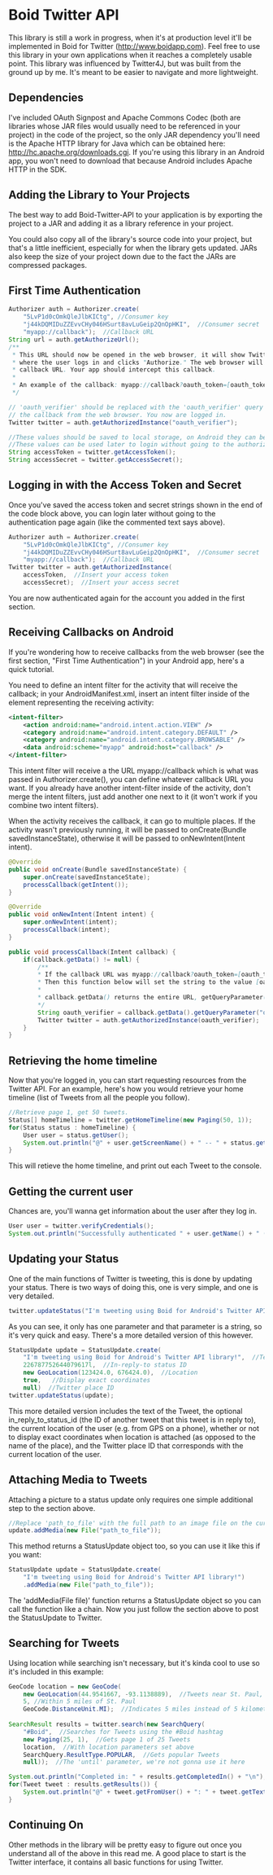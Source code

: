 Boid Twitter API
================

This library is still a work in progress, when it's at production level it'll be implemented in Boid for Twitter (http://www.boidapp.com). Feel free to use this library in your own applications when it reaches a completely usable point. This library was influenced by Twitter4J, but was built from the ground up by me. It's meant to be easier to navigate and more lightweight.

Dependencies
----------------
I've included OAuth Signpost and Apache Commons Codec (both are libraries whose JAR files would usually need to be referenced in your project) in the code of the project, so the only JAR dependency you'll need is the Apache HTTP library for Java which can be obtained here: http://hc.apache.org/downloads.cgi. If you're using this library in an Android app, you won't need to download that because Android includes Apache HTTP in the SDK.

Adding the Library to Your Projects
------------------
The best way to add Boid-Twitter-API to your application is by exporting the project to a JAR and adding it as a library reference in your project.

You could also copy all of the library's source code into your project, but that's a little inefficient, especially for when the library gets updated. JARs also keep the size of your project down due to the fact the JARs are compressed packages.

First Time Authentication
------------------

```java
Authorizer auth = Authorizer.create(
    "5LvP1d0cOmkQleJlbKICtg", //Consumer key
    "j44kDQMIDuZZEvvCHy046HSurt8avLuGeip2QnOpHKI",  //Consumer secret
    "myapp://callback");  //Callback URL
String url = auth.getAuthorizeUrl();
/**
 * This URL should now be opened in the web browser, it will show Twitter's authentication page
 * where the user logs in and clicks "Authorize." The web browser will then redirect to your
 * callback URL. Your app should intercept this callback.
 *
 * An example of the callback: myapp://callback?oauth_token=[oauth_token]&oauth_verifier=[oauth_verifier]
 */

// 'oauth_verifier' should be replaced with the 'oauth_verifier' query parameter sent through
// the callback from the web browser. You now are logged in.
Twitter twitter = auth.getAuthorizedInstance("oauth_verifier");

//These values should be saved to local storage, on Android they can be saved using SharedPreferences.
//These values can be used later to login without going to the authorization page again.
String accessToken = twitter.getAccessToken();
String accessSecret = twitter.getAccessSecret();
```

Logging in with the Access Token and Secret
-----------------

Once you've saved the access token and secret strings shown in the end of the code block above, you can login later without going to the authentication page again (like the commented text says above).

```java
Authorizer auth = Authorizer.create(
    "5LvP1d0cOmkQleJlbKICtg", //Consumer key
    "j44kDQMIDuZZEvvCHy046HSurt8avLuGeip2QnOpHKI",  //Consumer secret
    "myapp://callback");  //Callback URL
Twitter twitter = auth.getAuthorizedInstance(
    accessToken,  //Insert your access token
    accessSecret);  //Insert your access secret
```

You are now authenticated again for the account you added in the first section.

Receiving Callbacks on Android
---------------------
If you're wondering how to receive callbacks from the web browser (see the first section, "First Time Authentication") in your Android app, here's a quick tutorial.

You need to define an intent filter for the activity that will receive the callback; in your AndroidManifest.xml, insert an intent filter inside of the <activity /> element representing the receiving activity:

```xml
<intent-filter>
    <action android:name="android.intent.action.VIEW" />
    <category android:name="android.intent.category.DEFAULT" />
    <category android:name="android.intent.category.BROWSABLE" />
    <data android:scheme="myapp" android:host="callback" />
</intent-filter>
```
This intent filter will receive a the URL myapp://callback which is what was passed in Authorizer.create(), you can define whatever callback URL you want. If you already have another intent-filter inside of the activity, don't merge the intent filters, just add another one next to it (it won't work if you combine two intent filters).

When the activity receives the callback, it can go to multiple places. If the activity wasn't previously running, it will be passed to onCreate(Bundle savedInstanceState), otherwise it will be passed to onNewIntent(Intent intent).

```java
@Override
public void onCreate(Bundle savedInstanceState) {
    super.onCreate(savedInstanceState);
    processCallback(getIntent());
}

@Override
public void onNewIntent(Intent intent) {
    super.onNewIntent(intent);
    processCallback(intent);
}

public void processCallback(Intent callback) {
    if(callback.getData() != null) {
        /**
        * If the callback URL was myapp://callback?oauth_token=[oauth_token]&oauth_verifier=[oauth_verifier]
        * Then this function below will set the string to the value [oauth_verifier].
        *
        * callback.getData() returns the entire URL, getQueryParameter() extracts the oauth_verifier parameter.
        */
        String oauth_verifier = callback.getData().getQueryParameter("oauth_verifier");
        Twitter twitter = auth.getAuthorizedInstance(oauth_verifier);
    }
}
```

Retrieving the home timeline
------------------
Now that you're logged in, you can start requesting resources from the Twitter API. For an example, here's how you would retrieve your home timeline (list of Tweets from all the people you follow).

```java
//Retrieve page 1, get 50 tweets.
Status[] homeTimeline = twitter.getHomeTimeline(new Paging(50, 1));
for(Status status : homeTimeline) {
    User user = status.getUser();
    System.out.println("@" + user.getScreenName() + " -- " + status.getText());
}
```

This will retieve the home timeline, and print out each Tweet to the console.

Getting the current user
---------------------
Chances are, you'll wanna get information about the user after they log in.

```java
User user = twitter.verifyCredentials();
System.out.println("Successfully authenticated " + user.getName() + " (@" + user.getScreenName() + ")!");
```
Updating your Status
----------------------
One of the main functions of Twitter is tweeting, this is done by updating your status. There is two ways of doing this, one is very simple, and one is very detailed.

```java
twitter.updateStatus("I'm tweeting using Boid for Android's Twitter API library!");
```
As you can see, it only has one parameter and that parameter is a string, so it's very quick and easy. There's a more detailed version of this however.

```java
StatusUpdate update = StatusUpdate.create(
    "I'm tweeting using Boid for Android's Twitter API library!",  //Text
    226787752644079617l,  //In-reply-to status ID
    new GeoLocation(123424.0, 676424.0),  //Location
    true,   //Display exact coordinates
    null)  //Twitter place ID
twitter.updateStatus(update);
```
This more detailed version includes the text of the Tweet, the optional in_reply_to_status_id (the ID of another tweet that this tweet is in reply to), the current location of the user (e.g. from GPS on a phone), whether or not to display exact coordinates when location is attached (as opposed to the name of the place), and the Twitter place ID that corresponds with the current location of the user.

Attaching Media to Tweets
------------------------
Attaching a picture to a status update only requires one simple additional step to the section above. 

```java
//Replace 'path_to_file' with the full path to an image file on the current device's local storage.
update.addMedia(new File("path_to_file"));
```
This method returns a StatusUpdate object too, so you can use it like this if you want:
```java
StatusUpdate update = StatusUpdate.create(
    "I'm tweeting using Boid for Android's Twitter API library!")
    .addMedia(new File("path_to_file"));
```
The 'addMedia(File file)' function returns a StatusUpdate object so you can call the function like a chain. Now you just follow the section above to post the StatusUpdate to Twitter.

Searching for Tweets
-----------------------
Using location while searching isn't necessary, but it's kinda cool to use so it's included in this example:

```java
GeoCode location = new GeoCode(
    new GeoLocation(44.9541667, -93.1138889),  //Tweets near St. Paul, MN in the United States
    5, //Within 5 miles of St. Paul
    GeoCode.DistanceUnit.MI);  //Indicates 5 miles instead of 5 kilometers
    
SearchResult results = twitter.search(new SearchQuery(
    "#Boid",  //Searches for Tweets using the #Boid hashtag
    new Paging(25, 1),  //Gets page 1 of 25 Tweets
    location,  //With location parameters set above
    SearchQuery.ResultType.POPULAR,  //Gets popular Tweets
    null));  //The 'until' parameter, we're not gonna use it here

System.out.println("Completed in: " + results.getCompletedIn() + "\n");
for(Tweet tweet : results.getResults()) {
    System.out.println("@" + tweet.getFromUser() + ": " + tweet.getText());
}
```

Continuing On
----------------
Other methods in the library will be pretty easy to figure out once you understand all of the above in this read me. A good place to start is the Twitter interface, it contains all basic functions for using Twitter.
